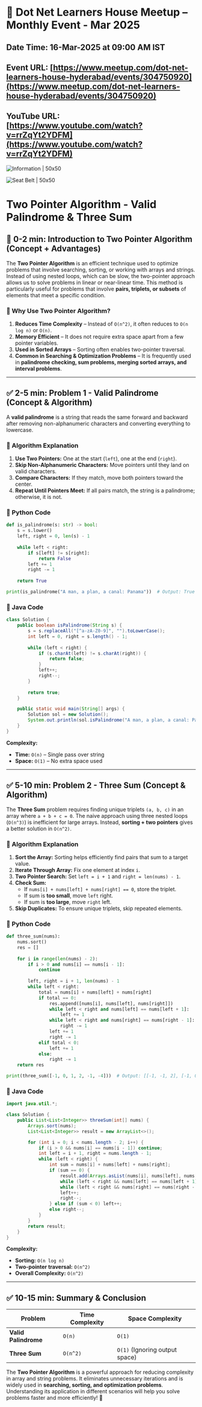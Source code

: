 # 📢 Dot Net Learners House Meetup – Monthly Event - Mar 2025

## Date Time: 16-Mar-2025 at 09:00 AM IST

## Event URL: [https://www.meetup.com/dot-net-learners-house-hyderabad/events/304750920](https://www.meetup.com/dot-net-learners-house-hyderabad/events/304750920)

## YouTube URL: [https://www.youtube.com/watch?v=rrZqYt2YDFM](https://www.youtube.com/watch?v=rrZqYt2YDFM)

![Information | 50x50](./Documentation/Images/Information.PNG)

![Seat Belt | 50x50](./Documentation/Images/SeatBelt.PNG)

# Two Pointer Algorithm - Valid Palindrome & Three Sum

## **🔹 0-2 min: Introduction to Two Pointer Algorithm (Concept + Advantages)**
The **Two Pointer Algorithm** is an efficient technique used to optimize problems that involve searching, sorting, or working with arrays and strings. Instead of using nested loops, which can be slow, the two-pointer approach allows us to solve problems in linear or near-linear time. This method is particularly useful for problems that involve **pairs, triplets, or subsets** of elements that meet a specific condition.

### **🔹 Why Use Two Pointer Algorithm?**
1. **Reduces Time Complexity** – Instead of `O(n^2)`, it often reduces to `O(n log n)` or `O(n)`.
2. **Memory Efficient** – It does not require extra space apart from a few pointer variables.
3. **Used in Sorted Arrays** – Sorting often enables two-pointer traversal.
4. **Common in Searching & Optimization Problems** – It is frequently used in **palindrome checking, sum problems, merging sorted arrays, and interval problems**.

---

## **✅ 2-5 min: Problem 1 - Valid Palindrome (Concept & Algorithm)**
A **valid palindrome** is a string that reads the same forward and backward after removing non-alphanumeric characters and converting everything to lowercase. 

### **🔸 Algorithm Explanation**
1. **Use Two Pointers:** One at the start (`left`), one at the end (`right`).
2. **Skip Non-Alphanumeric Characters:** Move pointers until they land on valid characters.
3. **Compare Characters:** If they match, move both pointers toward the center.
4. **Repeat Until Pointers Meet:** If all pairs match, the string is a palindrome; otherwise, it is not.

### **🔹 Python Code**
```python
def is_palindrome(s: str) -> bool:
    s = s.lower()
    left, right = 0, len(s) - 1
    
    while left < right:
        if s[left] != s[right]:
            return False
        left += 1
        right -= 1
    
    return True

print(is_palindrome("A man, a plan, a canal: Panama"))  # Output: True
```

### **🔹 Java Code**
```java
class Solution {
    public boolean isPalindrome(String s) {
        s = s.replaceAll("[^a-zA-Z0-9]", "").toLowerCase();
        int left = 0, right = s.length() - 1;
        
        while (left < right) {
            if (s.charAt(left) != s.charAt(right)) {
                return false;
            }
            left++;
            right--;
        }
        
        return true;
    }

    public static void main(String[] args) {
        Solution sol = new Solution();
        System.out.println(sol.isPalindrome("A man, a plan, a canal: Panama"));  // Output: True
    }
}
```

**Complexity:**
- **Time:** `O(n)` – Single pass over string
- **Space:** `O(1)` – No extra space used

---

## **✅ 5-10 min: Problem 2 - Three Sum (Concept & Algorithm)**
The **Three Sum** problem requires finding unique triplets `(a, b, c)` in an array where `a + b + c = 0`. The naive approach using three nested loops (`O(n^3)`) is inefficient for large arrays. Instead, **sorting + two pointers** gives a better solution in `O(n^2)`.

### **🔸 Algorithm Explanation**
1. **Sort the Array:** Sorting helps efficiently find pairs that sum to a target value.
2. **Iterate Through Array:** Fix one element at index `i`.
3. **Two Pointer Search:** Set `left = i + 1` and `right = len(nums) - 1`.
4. **Check Sum:**
   - If `nums[i] + nums[left] + nums[right] == 0`, store the triplet.
   - If sum is **too small**, move `left` right.
   - If sum is **too large**, move `right` left.
5. **Skip Duplicates:** To ensure unique triplets, skip repeated elements.

### **🔹 Python Code**
```python
def three_sum(nums):
    nums.sort()
    res = []
    
    for i in range(len(nums) - 2):
        if i > 0 and nums[i] == nums[i - 1]:
            continue
        
        left, right = i + 1, len(nums) - 1
        while left < right:
            total = nums[i] + nums[left] + nums[right]
            if total == 0:
                res.append([nums[i], nums[left], nums[right]])
                while left < right and nums[left] == nums[left + 1]:
                    left += 1
                while left < right and nums[right] == nums[right - 1]:
                    right -= 1
                left += 1
                right -= 1
            elif total < 0:
                left += 1
            else:
                right -= 1
    return res

print(three_sum([-1, 0, 1, 2, -1, -4]))  # Output: [[-1, -1, 2], [-1, 0, 1]]
```

### **🔹 Java Code**
```java
import java.util.*;

class Solution {
    public List<List<Integer>> threeSum(int[] nums) {
        Arrays.sort(nums);
        List<List<Integer>> result = new ArrayList<>();

        for (int i = 0; i < nums.length - 2; i++) {
            if (i > 0 && nums[i] == nums[i - 1]) continue;
            int left = i + 1, right = nums.length - 1;
            while (left < right) {
                int sum = nums[i] + nums[left] + nums[right];
                if (sum == 0) {
                    result.add(Arrays.asList(nums[i], nums[left], nums[right]));
                    while (left < right && nums[left] == nums[left + 1]) left++;
                    while (left < right && nums[right] == nums[right - 1]) right--;
                    left++;
                    right--;
                } else if (sum < 0) left++;
                else right--;
            }
        }
        return result;
    }
}
```

**Complexity:**
- **Sorting:** `O(n log n)`
- **Two-pointer traversal:** `O(n^2)`
- **Overall Complexity:** `O(n^2)`

---

## **✅ 10-15 min: Summary & Conclusion**
| Problem | Time Complexity | Space Complexity |
|---------|---------------|----------------|
| **Valid Palindrome** | `O(n)` | `O(1)` |
| **Three Sum** | `O(n^2)` | `O(1)` (Ignoring output space) |

The **Two Pointer Algorithm** is a powerful approach for reducing complexity in array and string problems. It eliminates unnecessary iterations and is widely used in **searching, sorting, and optimization problems**. Understanding its application in different scenarios will help you solve problems faster and more efficiently! 🚀

